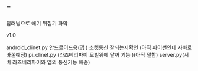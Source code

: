 # -
딥러닝으로 애기 뒤집기 파악 

v1.0

android_clinet.py 안드로이드용(앱 ) 소켓통신 잘되는지확인 (아직 파이썬인데 자바로 바꿀예정)
pi_clinet.py (라즈베리파이 모빌위에 달꺼 기능 )(아직 덜함)
server.py(서버  라즈베리파이와 앱의 통신기능 해줌)

